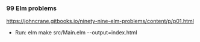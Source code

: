 ### 99 Elm problems
https://johncrane.gitbooks.io/ninety-nine-elm-problems/content/p/p01.html

- Run: elm make src/Main.elm --output=index.html